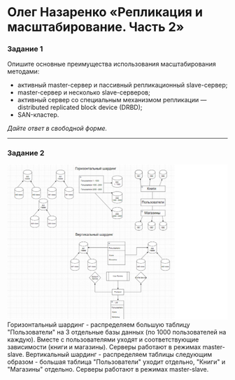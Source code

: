 # Олег Назаренко «Репликация и масштабирование. Часть 2»

### Задание 1

Опишите основные преимущества использования масштабирования методами:

- активный master-сервер и пассивный репликационный slave-сервер; 
- master-сервер и несколько slave-серверов;
- активный сервер со специальным механизмом репликации — distributed replicated block device (DRBD);
- SAN-кластер.

*Дайте ответ в свободной форме.*

---

### Задание 2
![Monitoring](https://github.com/olegnazarenko92/Nazarenko-db/blob/acf9d434efe8c74c6ac311f189bc86afec93da7e/hw_%D0%B7%D0%B0%D0%B4%D0%B0%D0%BD%D0%B8%D0%B52.png)
Горизонтальный шардинг - распределяем большую таблицу "Пользователи" на 3 отдельные базы данных (по 1000 пользователей на каждую). Вместе с пользователями уходят и соответствующие зависимости (книги и магазины). Серверы работают в режимах master-slave.
Вертикальный шардинг - распределяем таблицы следующим образом - большая таблица "Пользователи" уходит отдельно, "Книги" и "Магазины" отдельно. Серверы работают в режимах master-slave.
